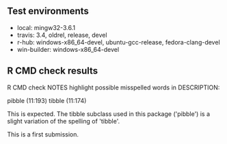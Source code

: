   ## Test environments
  
  * local: mingw32-3.6.1
  * travis: 3.4, oldrel, release, devel
  * r-hub: windows-x86_64-devel, ubuntu-gcc-release, fedora-clang-devel
  * win-builder: windows-x86_64-devel
  
  ## R CMD check results
  
  R CMD check NOTES highlight possible misspelled words in DESCRIPTION: 
  
  pibble (11:193)
  tibble (11:174)
  
  This is expected. The tibble subclass used in this package ('pibble') is a slight variation of the spelling of 'tibble'. 
  
  This is a first submission.
  
